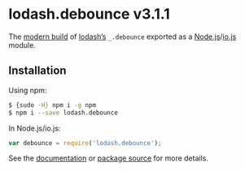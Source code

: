 # lodash.debounce v3.1.1

The [modern build](https://github.com/lodash/lodash/wiki/Build-Differences) of [lodash’s](https://lodash.com/) `_.debounce` exported as a [Node.js](http://nodejs.org/)/[io.js](https://iojs.org/) module.

## Installation

Using npm:

```bash
$ {sudo -H} npm i -g npm
$ npm i --save lodash.debounce
```

In Node.js/io.js:

```js
var debounce = require('lodash.debounce');
```

See the [documentation](https://lodash.com/docs#debounce) or [package source](https://github.com/lodash/lodash/blob/3.1.1-npm-packages/lodash.debounce) for more details.
